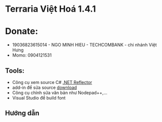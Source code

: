 # Terraria Việt Hoá 1.4.1

# Donate: 
- 19036823615014 - NGO MINH HIEU - TECHCOMBANK - chi nhánh Việt Hưng
- Momo: 0904121531

## Tools:
- Công cụ xem source C# [.NET Reflector](https://www.red-gate.com/products/dotnet-development/reflector/)
- add-in để sửa source [download](https://github.com/sailro/Reflexil)
- Công cụ chỉnh sửa văn bản như Nodepad++,...
- Visual Studio để build font
## Hướng dẫn
